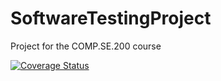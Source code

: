 # SoftwareTestingProject
Project for the COMP.SE.200 course

[![Coverage Status](https://coveralls.io/repos/github/vilma-heikkila/SoftwareTestingProject/badge.svg?branch=main)](https://coveralls.io/github/vilma-heikkila/SoftwareTestingProject?branch=main)